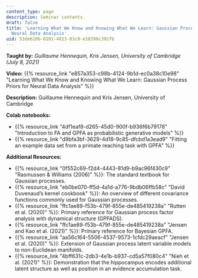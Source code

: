 ```yaml
---
content_type: page
description: Seminar contents.
draft: false
title: 'Learning What We Know and Knowing What We Learn: Gaussian Process Priors for
  Neural Data Analysis'
uid: 53de610b-0101-4813-83c9-e18398c392fb
---
```

**Taught by:** *Guillaume Hennequin, Kris Jensen, University of Cambridge (July 8, 2021)*

**Video:** {{% resource_link "e857a353-c98b-4124-9b1d-ec0a38c10e98" "Learning What We Know and Knowing What We Learn: Gaussian Process Priors for Neural Data Analysis" %}}

**Description:** Guillaume Hennequin and Kris Jensen, University of Cambridge

**Colab notebooks:**

- {{% resource_link "4df1eaf8-d265-45d0-900f-b936f6b79178" "Introduction to FA and GPFA as probabilistic generative models" %}}
- {{% resource_link "d9bfa3bf-3629-4d18-9c85-dfcbd1a3ead9" "Fitting an example data set from a primate reaching task with GPFA" %}}

**Additional Resources:**

- {{% resource_link "0f552c69-f2d4-4443-81d9-b9ac96f430c9" "Rasmussen & Williams (2006)" %}}: The standard textbook for Gaussian processes.
- {{% resource_link "eb0be070-ff5d-4a1d-a776-9bdb06ffb58c" "David Duvenaud’s kernel cookbook" %}}: An overview of different covariance functions commonly used for Gaussian processes.
- {{% resource_link "ffc1ae89-f53b-479f-855e-de485419238a" "Rutten et al. (2020)" %}}: Primary reference for Gaussian process factor analysis with dynamical structure (GPFADS).
- {{% resource_link "ffc1ae89-f53b-479f-855e-de485419238a" "Jensen and Kao et al. (2021)" %}}: Primary reference for Bayesian GPFA.
- {{% resource_link "aa56c164-5506-4537-9573-1cfdc29aeacf" "Jensen et al. (2020)" %}}: Extension of Gaussian process latent variable models to non-Euclidean manifolds.
- {{% resource_link "4bff631c-2db3-4e1b-b937-cd5a57f080c4" "Nieh et al. (2021)" %}}: Demonstration that the hippocampus encodes additional latent structure as well as position in an evidence accumulation task.